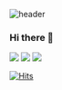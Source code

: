 ![header](https://capsule-render.vercel.app/api?type=waving&color=gradient&customColorList=2&height=250&section=header&text=Tunghs&fontSize=70&reversal=true&fontAlignY=35)

### Hi there 👋

<!--
**Tunghs/Tunghs** is a ✨ _special_ ✨ repository because its `README.md` (this file) appears on your GitHub profile.

Here are some ideas to get you started:

- 🔭 I’m currently working on ...
- 🌱 I’m currently learning ...
- 👯 I’m looking to collaborate on ...
- 🤔 I’m looking for help with ...
- 💬 Ask me about ...
- 📫 How to reach me: ...
- 😄 Pronouns: ...
- ⚡ Fun fact: ...
-->

<p>
  <a href="https://learn.microsoft.com/ko-kr/dotnet/csharp/tour-of-csharp/"><img src="https://img.shields.io/badge/C%23-644d96?logo=Csharp&style=flat&logoColor=white"/></a>
  <a href="https://learn.microsoft.com/ko-kr/cpp/cpp/welcome-back-to-cpp-modern-cpp?view=msvc-170"><img src="https://img.shields.io/badge/C++-004173?logo=C%2B%2B&style=flat&logoColor=white"/></a>
  <a href="https://learn.microsoft.com/ko-kr/dotnet/desktop/wpf/overview/?view=netdesktop-7.0"><img src="https://img.shields.io/badge/C%23_WPF-blue?logo=Csharp&style=flat&logoColor=white"/></a>
</p>

[![Hits](https://hits.seeyoufarm.com/api/count/incr/badge.svg?url=https%3A%2F%2Fgithub.com%2FTunghs&count_bg=%2369BDAC&title_bg=%23555555&icon=&icon_color=%23E7E7E7&title=hits&edge_flat=false)](https://hits.seeyoufarm.com)
